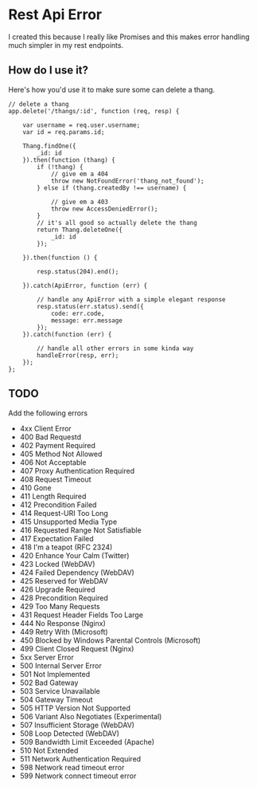 # Rest Api Error

I created this because I really like Promises and this makes error handling much simpler in my rest endpoints.

## How do I use it?

Here's how you'd use it to make sure some can delete a thang.

```
// delete a thang
app.delete('/thangs/:id', function (req, resp) {

    var username = req.user.username;
    var id = req.params.id;

    Thang.findOne({
        _id: id
    }).then(function (thang) {
        if (!thang) {
            // give em a 404
            throw new NotFoundError('thang_not_found');
        } else if (thang.createdBy !== username) {
            
            // give em a 403
            throw new AccessDeniedError();
        }
        // it's all good so actually delete the thang
        return Thang.deleteOne({
            _id: id
        });

    }).then(function () {

        resp.status(204).end();

    }).catch(ApiError, function (err) {

        // handle any ApiError with a simple elegant response
        resp.status(err.status).send({
            code: err.code,
            message: err.message
        });
    }).catch(function (err) {
        
        // handle all other errors in some kinda way
        handleError(resp, err);
    });
};
```

## TODO
Add the following errors
* 4xx Client Error
* 400 Bad Requestd
* 402 Payment Required
* 405 Method Not Allowed
* 406 Not Acceptable
* 407 Proxy Authentication Required
* 408 Request Timeout
* 410 Gone
* 411 Length Required
* 412 Precondition Failed
* 414 Request-URI Too Long
* 415 Unsupported Media Type
* 416 Requested Range Not Satisfiable
* 417 Expectation Failed
* 418 I'm a teapot (RFC 2324)
* 420 Enhance Your Calm (Twitter)
* 423 Locked (WebDAV)
* 424 Failed Dependency (WebDAV)
* 425 Reserved for WebDAV
* 426 Upgrade Required
* 428 Precondition Required
* 429 Too Many Requests
* 431 Request Header Fields Too Large
* 444 No Response (Nginx)
* 449 Retry With (Microsoft)
* 450 Blocked by Windows Parental Controls (Microsoft)
* 499 Client Closed Request (Nginx)
* 5xx Server Error
* 500 Internal Server Error
* 501 Not Implemented
* 502 Bad Gateway
* 503 Service Unavailable
* 504 Gateway Timeout
* 505 HTTP Version Not Supported
* 506 Variant Also Negotiates (Experimental)
* 507 Insufficient Storage (WebDAV)
* 508 Loop Detected (WebDAV)
* 509 Bandwidth Limit Exceeded (Apache)
* 510 Not Extended
* 511 Network Authentication Required
* 598 Network read timeout error
* 599 Network connect timeout error
